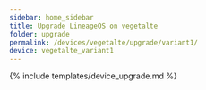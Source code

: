 ```yaml
---
sidebar: home_sidebar
title: Upgrade LineageOS on vegetalte
folder: upgrade
permalink: /devices/vegetalte/upgrade/variant1/
device: vegetalte_variant1
---
```

{% include templates/device_upgrade.md %}
